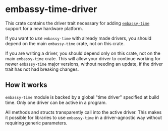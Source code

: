 # embassy-time-driver


This crate contains the driver trait necessary for adding [`embassy-time`](https://crates.io/crates/embassy-time) support
for a new hardware platform.

If you want to *use* `embassy-time` with already made drivers, you should depend on the main `embassy-time` crate, not on this crate.

If you are writing a driver, you  should depend only on this crate, not on the main `embassy-time` crate.
This will allow your driver to continue working for newer `embassy-time` major versions, without needing an update,
if the driver trait has not had breaking changes.

## How it works

`embassy-time` module is backed by a global "time driver" specified at build time.
Only one driver can be active in a program.

All methods and structs transparently call into the active driver. This makes it
possible for libraries to use `embassy-time` in a driver-agnostic way without
requiring generic parameters.
